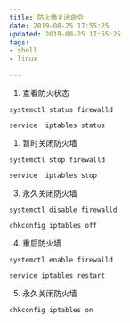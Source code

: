 ```yaml
---
title: 防火墙关闭命令
date: 2019-08-25 17:55:25
updated: 2019-08-25 17:55:25
tags: 
- shell
- linux

---
```


1. 查看防火状态
```
systemctl status firewalld

service  iptables status
```
<!--more-->

1. 暂时关闭防火墙
```
systemctl stop firewalld

service  iptables stop
```
3. 永久关闭防火墙
```
systemctl disable firewalld

chkconfig iptables off
```
4. 重启防火墙
```
systemctl enable firewalld

service iptables restart  
```
5. 永久关闭防火墙
```
chkconfig iptables on
```